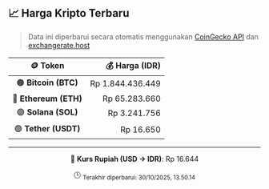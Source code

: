 

<!-- HARGA_KRIPTO -->
## 📈 Harga Kripto Terbaru

> Data ini diperbarui secara otomatis menggunakan [CoinGecko API](https://www.coingecko.com/) dan [exchangerate.host](https://exchangerate.host/)

<div align="center">

| 🪙 Token | 💰 Harga (IDR) |
|:------:|---------------:|
| 🟠 **Bitcoin (BTC)**   | Rp 1.844.436.449 |
| 🔵 **Ethereum (ETH)**  | Rp 65.283.660 |
| 🟣 **Solana (SOL)**    | Rp 3.241.756 |
| 🟢 **Tether (USDT)**   | Rp 16.650 |

---

💱 **Kurs Rupiah (USD → IDR)**: Rp 16.644

🕒 <sub>Terakhir diperbarui: 30/10/2025, 13.50.14</sub>

</div>
<!-- /HARGA_KRIPTO -->